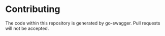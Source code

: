 # Contributing

The code within this repository is generated by go-swagger. Pull requests will not be accepted.
